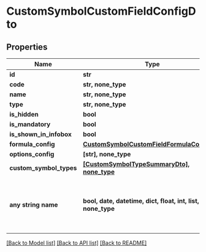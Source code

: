 # CustomSymbolCustomFieldConfigDto


## Properties
Name | Type | Description | Notes
------------ | ------------- | ------------- | -------------
**id** | **str** |  | [optional] 
**code** | **str, none_type** |  | [optional] 
**name** | **str, none_type** |  | [optional] 
**type** | **str, none_type** |  | [optional] 
**is_hidden** | **bool** |  | [optional] 
**is_mandatory** | **bool** |  | [optional] 
**is_shown_in_infobox** | **bool** |  | [optional] 
**formula_config** | [**CustomSymbolCustomFieldFormulaConfigDto**](CustomSymbolCustomFieldFormulaConfigDto.md) |  | [optional] 
**options_config** | **[str], none_type** |  | [optional] 
**custom_symbol_types** | [**[CustomSymbolTypeSummaryDto], none_type**](CustomSymbolTypeSummaryDto.md) |  | [optional] 
**any string name** | **bool, date, datetime, dict, float, int, list, str, none_type** | any string name can be used but the value must be the correct type | [optional]

[[Back to Model list]](../README.md#documentation-for-models) [[Back to API list]](../README.md#documentation-for-api-endpoints) [[Back to README]](../README.md)


